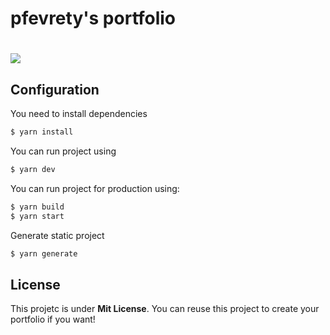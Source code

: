 # pfevrety's portfolio
![](https://avatars0.githubusercontent.com/u/60936445?s=460&u=d01641c4e9197aaa4f4b8e07caf26863f77b35d6&v=4)
===

Configuration
-----------
You need to install dependencies
```bash
$ yarn install
```
You can run project using
```bash
$ yarn dev
```
You can run project for production using:
```bash
$ yarn build
$ yarn start
```
Generate static project
```bash
$ yarn generate
```

License
-----------
This projetc is under **Mit License**. You can reuse this project to create your portfolio if you want!


